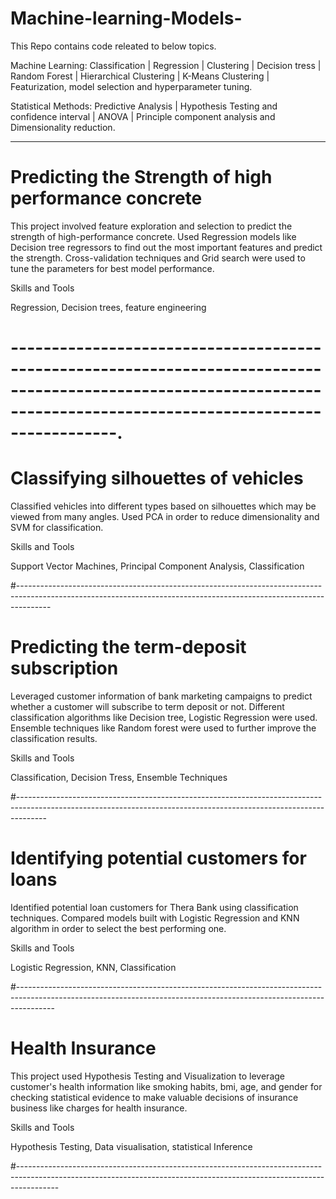 # Machine-learning-Models-
This Repo contains code releated to below topics.

Machine Learning: 
Classification | Regression | Clustering | Decision tress | Random Forest | Hierarchical Clustering | K-Means Clustering | Featurization, model selection and hyperparameter tuning.

Statistical Methods:
Predictive Analysis | Hypothesis Testing and confidence interval | ANOVA | Principle component analysis and Dimensionality reduction.

------------------------------------------------------------------------------------------------------------------------------------------------------------------

# Predicting the Strength of high performance concrete

This project involved feature exploration and selection to predict the strength of high-performance concrete. Used Regression models like Decision tree regressors to find out the most important features and predict the strength. Cross-validation techniques and Grid search were used to tune the parameters for best model performance.

Skills and Tools

Regression, Decision trees, feature engineering

# ---------------------------------------------------------------------------------------------------------------------------------------------------------------------.

# Classifying silhouettes of vehicles

Classified vehicles into different types based on silhouettes which may be viewed from many angles. Used PCA in order to reduce dimensionality and SVM for classification.

Skills and Tools

Support Vector Machines, Principal Component Analysis, Classification

#--------------------------------------------------------------------------------------------------------------------------------------------------------------------

# Predicting the term-deposit subscription

Leveraged customer information of bank marketing campaigns to predict whether a customer will subscribe to term deposit or not. Different classification algorithms like Decision tree, Logistic Regression were used. Ensemble techniques like Random forest were used to further improve the classification results.

Skills and Tools

Classification, Decision Tress, Ensemble Techniques

#-------------------------------------------------------------------------------------------------------------------------------------------------------------------

# Identifying potential customers for loans

Identified potential loan customers for Thera Bank using classification techniques. Compared models built with Logistic Regression and KNN algorithm in order to select the best performing one.

Skills and Tools

Logistic Regression, KNN, Classification

#---------------------------------------------------------------------------------------------------------------------------------------------------------------------

# Health Insurance

This project used Hypothesis Testing and Visualization to leverage customer's health information like smoking habits, bmi, age, and gender for checking statistical evidence to make valuable decisions of insurance business like charges for health insurance.

Skills and Tools

Hypothesis Testing, Data visualisation, statistical Inference

#----------------------------------------------------------------------------------------------------------------------------------------------------------------------



